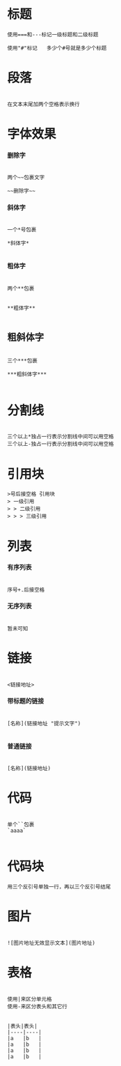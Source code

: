 # 标题
```
使用===和---标记一级标题和二级标题

使用"#"标记   多少个#号就是多少个标题

```


# 段落
```

在文本末尾加两个空格表示换行

```
# 字体效果

#### 删除字
```

两个~~包裹文字

~~删除字~~

```
#### 斜体字
```

一个*号包裹

*斜体字*


```

#### 粗体字
```

两个**包裹


**粗体字**


```

## 粗斜体字

```

三个***包裹

***粗斜体字***


```

# 分割线
```

三个以上*独占一行表示分割线中间可以用空格
三个以上-独占一行表示分割线中间可以用空格

```
# 引用块
```
>号后接空格 引用块
> 一级引用
> > 二级引用
> > > 三级引用

```

# 列表
#### 有序列表
```

序号+.后接空格

```

#### 无序列表
```

暂未可知

```

# 链接
```

<链接地址>

```

#### 带标题的链接
```

[名称](链接地址 "提示文字")


```
#### 普通链接
```

[名称](链接地址)

```
# 代码
```

单个``包裹
`aaaa`


```

# 代码块
```
用三个反引号单独一行，再以三个反引号结尾
```


# 图片
```

![图片地址无效显示文本](图片地址)

```

# 表格
```

使用|来区分单元格
使用-来区分表头和其它行


|表头|表头|
|----|----|
|a   |b   |
|a   |b   |
|a   |b   |
|a   |b   |
```